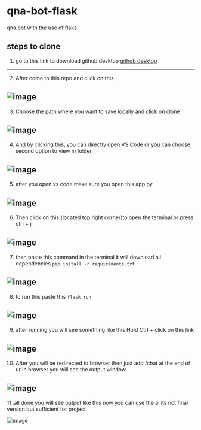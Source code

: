 # qna-bot-flask
 qna bot with the use of flaks

## steps to clone

1. go to this link to download github desktop [github desktop](https://desktop.github.com/download/)

---
2. After come to this repo and click on this
   
 ![image](https://github.com/user-attachments/assets/e630c20e-d497-4275-a82a-1b0f8b30b17c) 
---
3. Choose the path where you want to save locally and click on clone

![image](https://github.com/user-attachments/assets/e1fac76b-c704-4b94-aacf-64ad79baab02)
---
4. And by clicking this, you can directly open VS Code or you can choose second option to view in folder

![image](https://github.com/user-attachments/assets/c4c10bf1-c7cb-4579-b593-6cc0a0352e5d)
---
5. after you open vs code make sure you open this app.py
   
![image](https://github.com/user-attachments/assets/84bad436-b02e-449a-9ff9-c97360acf6f1)
---
6. Then click on this (located top right corner)to open the terminal or press ctrl + j

![image](https://github.com/user-attachments/assets/dc998856-63be-4f32-9f89-009e6c4d72ef)
---
7. then paste this command in the terminal it will download all dependencies `pip install -r requirements.txt`

![image](https://github.com/user-attachments/assets/6699e0df-927e-4ceb-bf49-63166dcb5a18)
---
8. to run this paste this `flask run`

![image](https://github.com/user-attachments/assets/e61ba070-6b7d-4b04-8540-6a18e40fe6a4)
---
9. after running you will see something like this Hold Ctrl + click on this link

![image](https://github.com/user-attachments/assets/63632c55-5e46-4e01-b9fa-41741a1cf673)
---
10. After you will be redirected to browser then just add /chat at the end of ur in browser you will see the output window

![image](https://github.com/user-attachments/assets/45d21cef-470c-47bb-92b9-24dcfabe2e2c)
---
11 .all done you will see output like this now you can use the ai its not final version but sufficient for project

![image](https://github.com/user-attachments/assets/858b78fa-7a2e-44e6-9be1-f41ee7386a93)
